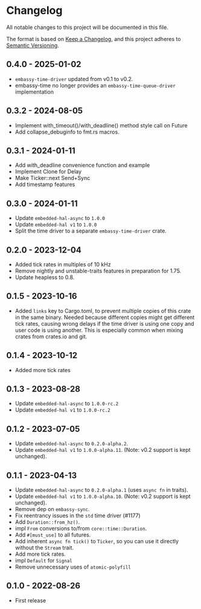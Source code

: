 # Changelog

All notable changes to this project will be documented in this file.

The format is based on [Keep a Changelog](https://keepachangelog.com/en/1.0.0/),
and this project adheres to [Semantic Versioning](https://semver.org/spec/v2.0.0.html).

## 0.4.0 - 2025-01-02

- `embassy-time-driver` updated from v0.1 to v0.2.
- embassy-time no longer provides an `embassy-time-queue-driver` implementation

## 0.3.2 - 2024-08-05

- Implement with_timeout()/with_deadline() method style call on Future
- Add collapse_debuginfo to fmt.rs macros.

## 0.3.1 - 2024-01-11

- Add with\_deadline convenience function and example
- Implement Clone for Delay
- Make Ticker::next Send+Sync
- Add timestamp features

## 0.3.0 - 2024-01-11

- Update `embedded-hal-async` to `1.0.0`
- Update `embedded-hal v1` to `1.0.0`
- Split the time driver to a separate `embassy-time-driver` crate.

## 0.2.0 - 2023-12-04

- Added tick rates in multiples of 10 kHz
- Remove nightly and unstable-traits features in preparation for 1.75.
- Update heapless to 0.8.

## 0.1.5 - 2023-10-16

- Added `links` key to Cargo.toml, to prevent multiple copies of this crate in the same binary.
  Needed because different copies might get different tick rates, causing
  wrong delays if the time driver is using one copy and user code is using another.
  This is especially common when mixing crates from crates.io and git.

## 0.1.4 - 2023-10-12

- Added more tick rates

## 0.1.3 - 2023-08-28

- Update `embedded-hal-async` to `1.0.0-rc.2`
- Update `embedded-hal v1` to `1.0.0-rc.2`

## 0.1.2 - 2023-07-05

- Update `embedded-hal-async` to `0.2.0-alpha.2`.
- Update `embedded-hal v1` to `1.0.0-alpha.11`. (Note: v0.2 support is kept unchanged).

## 0.1.1 - 2023-04-13

- Update `embedded-hal-async` to `0.2.0-alpha.1` (uses `async fn` in traits).
- Update `embedded-hal v1` to `1.0.0-alpha.10`. (Note: v0.2 support is kept unchanged).
- Remove dep on `embassy-sync`.
- Fix reentrancy issues in the `std` time driver (#1177)
- Add `Duration::from_hz()`.
- impl `From` conversions to/from `core::time::Duration`.
- Add `#[must_use]` to all futures.
- Add inherent `async fn tick()` to `Ticker`, so you can use it directly without the `Stream` trait.
- Add more tick rates.
- impl `Default` for `Signal`
- Remove unnecessary uses of `atomic-polyfill`

## 0.1.0 - 2022-08-26

- First release
